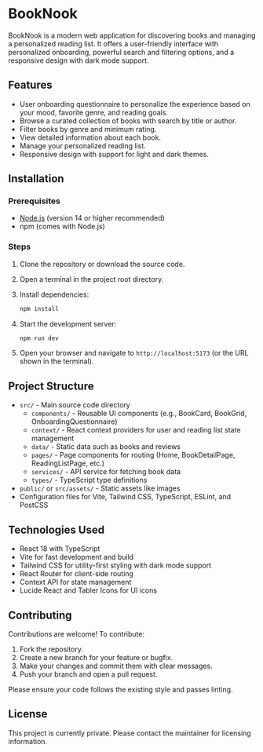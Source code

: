 # BookNook

BookNook is a modern web application for discovering books and managing a personalized reading list. It offers a user-friendly interface with personalized onboarding, powerful search and filtering options, and a responsive design with dark mode support.

## Features

- User onboarding questionnaire to personalize the experience based on your mood, favorite genre, and reading goals.
- Browse a curated collection of books with search by title or author.
- Filter books by genre and minimum rating.
- View detailed information about each book.
- Manage your personalized reading list.
- Responsive design with support for light and dark themes.

## Installation

### Prerequisites

- [Node.js](https://nodejs.org/) (version 14 or higher recommended)
- npm (comes with Node.js)

### Steps

1. Clone the repository or download the source code.
2. Open a terminal in the project root directory.
3. Install dependencies:

   ```bash
   npm install
   ```

4. Start the development server:

   ```bash
   npm run dev
   ```

5. Open your browser and navigate to `http://localhost:5173` (or the URL shown in the terminal).

## Project Structure

- `src/` - Main source code directory
  - `components/` - Reusable UI components (e.g., BookCard, BookGrid, OnboardingQuestionnaire)
  - `context/` - React context providers for user and reading list state management
  - `data/` - Static data such as books and reviews
  - `pages/` - Page components for routing (Home, BookDetailPage, ReadingListPage, etc.)
  - `services/` - API service for fetching book data
  - `types/` - TypeScript type definitions
- `public/` or `src/assets/` - Static assets like images
- Configuration files for Vite, Tailwind CSS, TypeScript, ESLint, and PostCSS

## Technologies Used

- React 18 with TypeScript
- Vite for fast development and build
- Tailwind CSS for utility-first styling with dark mode support
- React Router for client-side routing
- Context API for state management
- Lucide React and Tabler Icons for UI icons

## Contributing

Contributions are welcome! To contribute:

1. Fork the repository.
2. Create a new branch for your feature or bugfix.
3. Make your changes and commit them with clear messages.
4. Push your branch and open a pull request.

Please ensure your code follows the existing style and passes linting.

## License

This project is currently private. Please contact the maintainer for licensing information.
